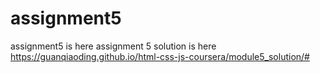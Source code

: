 # assignment5
assignment5 is here
assignment 5 solution is here https://guanqiaoding.github.io/html-css-js-coursera/module5_solution/#
